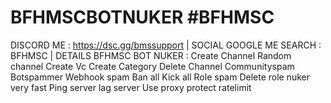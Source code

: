 # BFHMSCBOTNUKER #BFHMSC
DISCORD ME : https://dsc.gg/bmssupport |
SOCIAL GOOGLE ME SEARCH : BFHMSC |
DETAILS BFHMSC BOT NUKER : Create Channel Random channel Create Vc Create Category Delete Channel Communityspam Botspammer Webhook spam Ban all Kick all Role spam Delete role nuker very fast Ping server lag server Use proxy protect ratelimit
